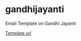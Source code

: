 # gandhijayanti
Email Template on Gandhi Jayanti

[Template url](https://ganeshmajhi.github.io/gandhijayanti/gandhijayanti.html)
